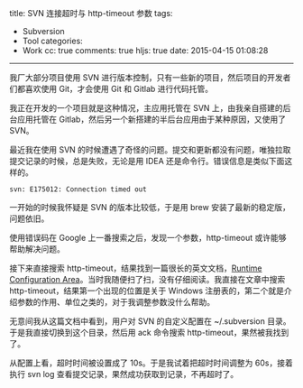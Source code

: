 title: SVN 连接超时与 http-timeout 参数
tags:
  - Subversion
  - Tool
categories:
  - Work
cc: true
comments: true
hljs: true
date: 2015-04-15 01:08:28
---

我厂大部分项目使用 SVN 进行版本控制，只有一些新的项目，然后项目的开发者们都喜欢使用 Git，才会使用 Git 和 Gitlab 进行代码托管。

我正在开发的一个项目就是这种情况，主应用托管在 SVN 上，由我亲自搭建的后台应用托管在 Gitlab，然后另一个新搭建的半后台应用由于某种原因，又使用了 SVN。

最近我在使用 SVN 的时候遭遇了奇怪的问题。提交和更新都没有问题，唯独拉取提交记录的时候，总是失败，无论是用 IDEA 还是命令行。错误信息是类似下面这样的。

```
svn: E175012: Connection timed out
```

<!-- more -->

一开始的时候我怀疑是 SVN 的版本比较低，于是用 brew 安装了最新的稳定版，问题依旧。

使用错误码在 Google 上一番搜索之后，发现一个参数，http-timeout 或许能够帮助解决问题。

接下来直接搜索 http-timeout，结果找到一篇很长的英文文档，[Runtime Configuration Area][1]。当时我随便扫了扫，没有仔细阅读。我直接在文章中搜索 http-timeout，结果第一个出现的位置是关于 Windows 注册表的，第二个就是介绍参数的作用、单位之类的，对于我调整参数没什么帮助。

无意间我从这篇文档中看到，用户对 SVN 的自定义配置在 ~/.subversion 目录。于是我直接切换到这个目录，然后用 ack 命令搜索 http-timeout，果然被我找到了。

从配置上看，超时时间被设置成了 10s。于是我试着把超时时间调整为 60s，接着执行 svn log 查看提交记录，果然成功获取到记录，不再超时了。


[1]: http://svnbook.red-bean.com/en/1.7/svn.advanced.confarea.html

